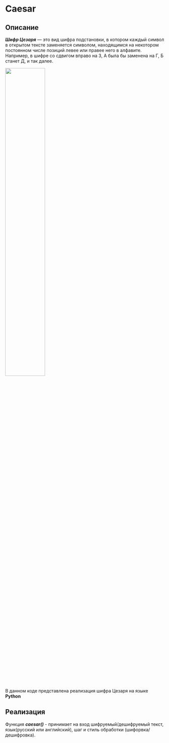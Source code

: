 # Caesar
<h2>Описание</h2>
<p>
  <b><i>Шифр Цезаря</i></b> — это вид шифра подстановки, в котором каждый символ в открытом тексте 
  заменяется символом, находящимся на некотором постоянном числе позиций левее или правее него в алфавите.<br>
  Например, в шифре со сдвигом вправо на 3, А была бы заменена на Г, Б станет Д, и так далее.
</p>
<img src='https://upload.wikimedia.org/wikipedia/commons/thumb/2/2b/Caesar3.svg/1920px-Caesar3.svg.png' style='width:50%'>

<p>
  В данном коде представлена реализация шифра Цезаря на языке <b>Python</b>
</p>

<h2>Реализация</h2>
<p>
  Функция <b><i>caesar()</i></b> - принимает на вход шифруемый/дешифруемый текст, язык(русский или английский), шаг и стиль обработки (шифорвка/дешифровка).
</p>
